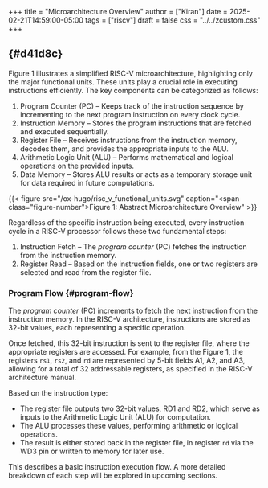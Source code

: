 +++
title = "Microarchitecture Overview"
author = ["Kiran"]
date = 2025-02-21T14:59:00-05:00
tags = ["riscv"]
draft = false
css = "../../zcustom.css"
+++

##  {#d41d8c}

Figure 1 illustrates a simplified RISC-V microarchitecture, highlighting only the major functional units. These units play a crucial role in executing instructions efficiently. The key components can be categorized as follows:

1.  Program Counter (PC) – Keeps track of the instruction sequence by incrementing to the next program instruction on every clock cycle.
2.  Instruction Memory – Stores the program instructions that are fetched and executed sequentially.
3.  Register File – Receives instructions from the instruction memory, decodes them, and provides the appropriate inputs to the ALU.
4.  Arithmetic Logic Unit (ALU) – Performs mathematical and logical operations on the provided inputs.
5.  Data Memory – Stores ALU results or acts as a temporary storage unit for data required in future computations.

{{< figure src="/ox-hugo/risc_v_functional_units.svg" caption="<span class=\"figure-number\">Figure 1: </span>Abstract Microarchitecture Overview" >}}

Regardless of the specific instruction being executed, every instruction cycle in a RISC-V processor follows these two fundamental steps:

1.  Instruction Fetch – The _program counter_ (PC) fetches the instruction from the instruction memory.
2.  Register Read – Based on the instruction fields, one or two registers are selected and read from the register file.


### Program Flow {#program-flow}

The _program counter_ (PC) increments to fetch the next instruction from the instruction memory. In the RISC-V architecture, instructions are stored as 32-bit values, each representing a specific operation.

Once fetched, this 32-bit instruction is sent to the register file, where the appropriate registers are accessed. For example, from the Figure 1, the registers `rs1`, `rs2`, and `rd` are represented by 5-bit fields A1, A2, and A3, allowing for a total of 32 addressable registers, as specified in the RISC-V architecture manual.

Based on the instruction type:

-   The register file outputs two 32-bit values, RD1 and RD2, which serve as inputs to the Arithmetic Logic Unit (ALU) for computation.
-   The ALU processes these values, performing arithmetic or logical operations.
-   The result is either stored back in the register file, in register `rd` via the WD3 pin or written to memory for later use.

This describes a basic instruction execution flow. A more detailed breakdown of each step will be explored in upcoming sections.
